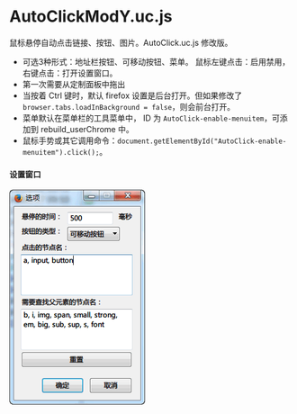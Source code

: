 AutoClickModY.uc.js
===================

鼠标悬停自动点击链接、按钮、图片。AutoClick.uc.js 修改版。

 - 可选3种形式：地址栏按钮、可移动按钮、菜单。 鼠标左键点击：启用禁用，右键点击：打开设置窗口。
 - 第一次需要从定制面板中拖出
 - 当按着 Ctrl 键时，默认 firefox 设置是后台打开。但如果修改了 `browser.tabs.loadInBackground = false`，则会前台打开。
 - 菜单默认在菜单栏的工具菜单中， ID 为 `AutoClick-enable-menuitem`，可添加到 rebuild_userChrome 中。
 - 鼠标手势或其它调用命令：`document.getElementById("AutoClick-enable-menuitem").click();`。


#### 设置窗口

![prefwindow.png](prefwindow.png)